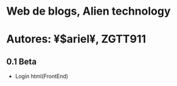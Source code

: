 # Web de blogs, Alien technology
# Autores: ¥$ariel¥, ZGTT911


## 0.1 Beta

* Login html(FrontEnd)
